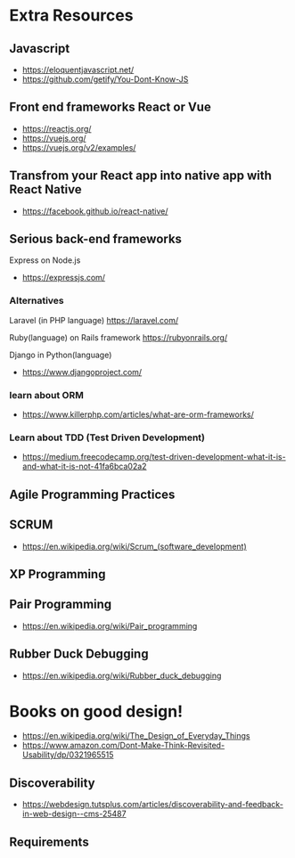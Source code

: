 # Extra Resources

## Javascript

* https://eloquentjavascript.net/
* https://github.com/getify/You-Dont-Know-JS

## Front end frameworks React or Vue

* https://reactjs.org/
* https://vuejs.org/
* https://vuejs.org/v2/examples/

## Transfrom your React app into native app with React Native
* https://facebook.github.io/react-native/

## Serious back-end frameworks
Express on Node.js
* https://expressjs.com/

### Alternatives
Laravel (in PHP language)
https://laravel.com/

Ruby(language) on Rails framework
https://rubyonrails.org/

Django in Python(language)
* https://www.djangoproject.com/

### learn about ORM

* https://www.killerphp.com/articles/what-are-orm-frameworks/

### Learn about TDD (Test Driven Development)

* https://medium.freecodecamp.org/test-driven-development-what-it-is-and-what-it-is-not-41fa6bca02a2


## Agile Programming Practices

## SCRUM
* https://en.wikipedia.org/wiki/Scrum_(software_development)

## XP Programming


## Pair Programming

* https://en.wikipedia.org/wiki/Pair_programming


## Rubber Duck Debugging

* https://en.wikipedia.org/wiki/Rubber_duck_debugging

# Books on good design!

* https://en.wikipedia.org/wiki/The_Design_of_Everyday_Things
* https://www.amazon.com/Dont-Make-Think-Revisited-Usability/dp/0321965515

## Discoverability
* https://webdesign.tutsplus.com/articles/discoverability-and-feedback-in-web-design--cms-25487

## Requirements




